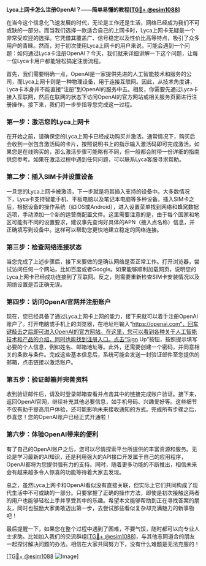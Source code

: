 **Lyca上网卡怎么注册OpenAI？——简单易懂的教程[[TG💪+ @esim1088](https://t.me/s/esim1088)]**

在当今这个信息化飞速发展的时代，无论是工作还是生活，网络已经成为我们不可或缺的一部分。而当我们选择一款适合自己的上网卡时，Lyca上网卡无疑是一个非常受欢迎的选择。它凭借其覆盖广、信号稳定以及性价比高等特点，吸引了众多用户的青睐。然而，对于初次使用Lyca上网卡的用户来说，可能会遇到一个问题：如何通过Lyca卡注册OpenAI？今天，我们就来详细讲解一下这个问题，让每一位Lyca卡用户都能轻松搞定注册流程。

首先，我们需要明确一点，OpenAI是一家提供先进的人工智能技术和服务的公司，而Lyca上网卡则是一种物理设备，用于连接互联网。因此，从技术角度讲，Lyca卡本身并不能直接“注册”到OpenAI的服务中去。相反，你需要先通过Lyca卡接入互联网，然后在联网的状态下访问OpenAI的官方网站或相关服务页面进行注册操作。接下来，我们将一步步指导您完成这一过程。

### **第一步：激活您的Lyca上网卡**
在开始之前，请确保您的Lyca上网卡已经成功购买并激活。通常情况下，购买后会收到一张包含激活码的卡片，按照说明书上的指示输入激活码即可完成激活。如果您是在线购买的，那么激活步骤可能略有不同，但一般都会附带一份详细的指南供您参考。如果在激活过程中遇到任何问题，可以联系Lyca客服寻求帮助。

### **第二步：插入SIM卡并设置设备**
一旦您的Lyca上网卡被激活，下一步就是将其插入支持的设备中。大多数情况下，Lyca卡支持智能手机、平板电脑以及笔记本电脑等多种设备。插入SIM卡之后，根据设备的操作系统（如iOS或Android），进入设置菜单找到网络和蜂窝数据选项，手动添加一个新的运营商配置文件。这里需要注意的是，由于每个国家和地区可能有不同的设置要求，建议事先查询好具体的APN（接入点名称）信息，并正确填写到设备中。这样可以帮助您更快地建立稳定的网络连接。

### **第三步：检查网络连接状态**
当您完成了上述步骤后，接下来要做的是确认网络是否正常工作。打开浏览器，尝试访问任何一个网站，比如百度或者Google。如果能够顺利加载网页，说明您的Lyca上网卡已经成功连接到了互联网。反之，则需要重新检查SIM卡安装情况以及网络设置是否正确无误。

### **第四步：访问OpenAI官网并注册账户**
现在，您已经具备了通过Lyca上网卡上网的能力，接下来就可以着手注册OpenAI账户了。打开电脑或手机上的浏览器，在地址栏输入“https://openai.com”，回车键敲击之后即可进入OpenAI的官方网站。在这里，您可以看到各种关于人工智能技术和产品的介绍，同时也能找到注册入口。点击“Sign Up”按钮，按照提示填写必要的个人信息，例如姓名、邮箱地址等。此外，还需要创建一个密码，并同意相关的条款与条件。完成这些基本信息后，系统可能会发送一封验证邮件至您提供的邮箱，点击链接以激活账户。

### **第五步：验证邮箱并完善资料**
收到验证邮件后，请及时登录邮箱查看并点击其中的链接完成账户验证。接下来，返回OpenAI官网，继续补充其他必要信息，如手机号码、兴趣爱好等。这些细节不仅有助于提高用户体验，还可能影响未来接收通知的方式。完成所有步骤之后，恭喜您！您的OpenAI账户已经正式开通啦！

### **第六步：体验OpenAI带来的便利**
有了自己的OpenAI账户之后，您可以尽情探索平台所提供的丰富资源和服务。无论是学习最新的AI知识，还是利用强大的API接口开发属于自己的应用程序，OpenAI都将为您提供强有力的支持。同时，随着更多功能的不断推出，相信未来会有越来越多令人惊喜的功能等待着大家去发现。

总之，虽然Lyca上网卡和OpenAI看似没有直接关联，但实际上它们共同构成了现代生活中不可或缺的一部分。只要掌握了正确的操作方法，即使是初次接触这两者的用户也能够轻松上手并享受其中的乐趣。希望本文能够帮助到正在寻找答案的朋友，同时也鼓励大家勇敢迈出第一步，去尝试那些看似复杂却充满魅力的新事物吧！

最后提醒一下，如果您在整个过程中遇到了困难，不要气馁，随时都可以向专业人士求助。比如加入我们的交流群组[[TG💪+ @esim1088](https://t.me/s/esim1088)]，与其他志同道合的朋友一起探讨解决问题的办法。相信在大家共同努力下，没有什么难题是无法克服的！

[[TG💪+ @esim1088](https://t.me/s/esim1088) ![Image](https://i.postimg.cc/4NQfJmqS/Snipaste-2025-05-13-00-14-12.png)]
